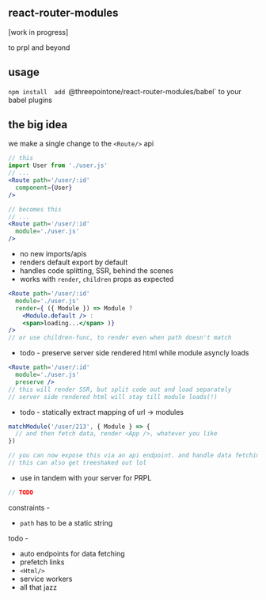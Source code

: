 react-router-modules
---

[work in progress]

to prpl and beyond

usage 
--- 

`npm install 
add `@threepointone/react-router-modules/babel` to your babel plugins 


the big idea 
---

we make a single change to the `<Route/>` api

```jsx
// this 
import User from './user.js'
// ...
<Route path='/user/:id'
  component={User}
/>

// becomes this 
// ...
<Route path='/user/:id'
  module='./user.js'
/>
```

- no new imports/apis
- renders default export by default 
- handles code splitting, SSR, behind the scenes 
- works with `render`, `children` props as expected 

```jsx
<Route path='/user/:id'
  module='./user.js'
  render={ ({ Module }) => Module ? 
    <Module.default /> : 
    <span>loading...</span> )}
/>
// or use children-func, to render even when path doesn't match

``` 

- todo - preserve server side rendered html while module asyncly loads 

```jsx
<Route path='/user/:id'
  module='./user.js'
  preserve />
// this will render SSR, but split code out and load separately
// server side rendered html will stay till module loads(!)
```

- todo - statically extract mapping of url -> modules

```jsx
matchModule('/user/213', { Module } => {
  // and then fetch data, render <App />, whatever you like 
})

// you can now expose this via an api endpoint. and handle data fetching, etc 
// this can also get treeshaked out lol
```

- use in tandem with your server for PRPL
```jsx
// TODO
```

constraints -
- `path` has to be a static string

todo - 

- auto endpoints for data fetching 
- prefetch links
- `<Html/>`
- service workers
- all that jazz
